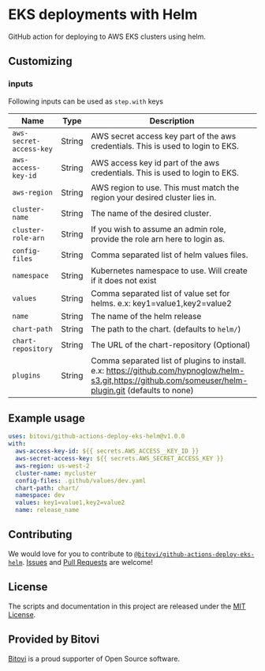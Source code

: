 # EKS deployments with Helm

GitHub action for deploying to AWS EKS clusters using helm.

## Customizing

### inputs

Following inputs can be used as `step.with` keys

| Name             | Type    | Description                        |
|------------------|---------|------------------------------------|
| `aws-secret-access-key`          | String  | AWS secret access key part of the aws credentials. This is used to login to EKS. |
| `aws-access-key-id`      | String  | AWS access key id part of the aws credentials. This is used to login to EKS. |
| `aws-region`      | String  | AWS region to use. This must match the region your desired cluster lies in. |
| `cluster-name`      | String  | The name of the desired cluster. |
| `cluster-role-arn`      | String  | If you wish to assume an admin role, provide the role arn here to login as. |
| `config-files`      | String  | Comma separated list of helm values files. |
| `namespace`      | String  | Kubernetes namespace to use.  Will create if it does not exist |
| `values`      | String  | Comma separated list of value set for helms. e.x: key1=value1,key2=value2 |
| `name`      | String  | The name of the helm release |
| `chart-path`      | String  | The path to the chart. (defaults to `helm/`) |
| `chart-repository` | String | The URL of the chart-repository (Optional)
| `plugins`      | String  | Comma separated list of plugins to install. e.x: https://github.com/hypnoglow/helm-s3.git,https://github.com/someuser/helm-plugin.git (defaults to none) |


## Example usage

```yaml
uses: bitovi/github-actions-deploy-eks-helm@v1.0.0
with:
  aws-access-key-id: ${{ secrets.AWS_ACCESS__KEY_ID }}
  aws-secret-access-key: ${{ secrets.AWS_SECRET_ACCESS_KEY }}
  aws-region: us-west-2
  cluster-name: mycluster
  config-files: .github/values/dev.yaml
  chart-path: chart/
  namespace: dev
  values: key1=value1,key2=value2
  name: release_name
```

## Contributing
We would love for you to contribute to [`@bitovi/github-actions-deploy-eks-helm`](https://github.com/bitovi/github-actions-deploy-eks-helm).  [Issues](https://github.com/bitovi/github-actions-deploy-eks-helm/issues) and [Pull Requests](https://github.com/bitovi/github-actions-deploy-eks-helm/pulls) are welcome!

## License
The scripts and documentation in this project are released under the [MIT License](https://github.com/bitovi/github-actions-deploy-eks-helm/blob/main/LICENSE).

## Provided by Bitovi
[Bitovi](https://www.bitovi.com/) is a proud supporter of Open Source software.